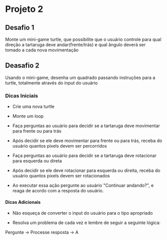 # Projeto 2

## Desafio 1

Monte um mini-game turtle, que possibilite que o usuário controle para qual direção a tartaruga deve andar(frente/trás) e qual ângulo deverá ser tomado a cada nova movimentação

## Deasafio 2

Usando o mini-game, desenha um quadrado passando instruções para a turtle, totalmente através do input do usuário

### Dicas Iniciais

- Crie uma nova turtle

- Monte um loop

- Faça perguntas ao usuário para decidir se a tartaruga deve movimentar para frente ou para trás

- Após decidir se ele deve movimentar para frente ou para trás, receba do usuário quantos pixels devem ser percorridos

- Faça perguntas ao usuário para decidir se a tartaruga deve rotacionar para esquerda ou direta

- Após decidir se ele deve rotacionar para esquerda ou direita, receba do usuário quantos pixels devem ser rotacionados

- Ao executar essa ação pergunte ao usuário "Continuar andando?", e reaga de acordo com a resposta do usuário.

#### Dicas Adicionais

- Não esqueça de converter o input do usuário para o tipo apropriado

- Resolva um problema de cada vez e lembre de seguir a seguinte lógica:

Pergunte -> Processe resposta -> A
